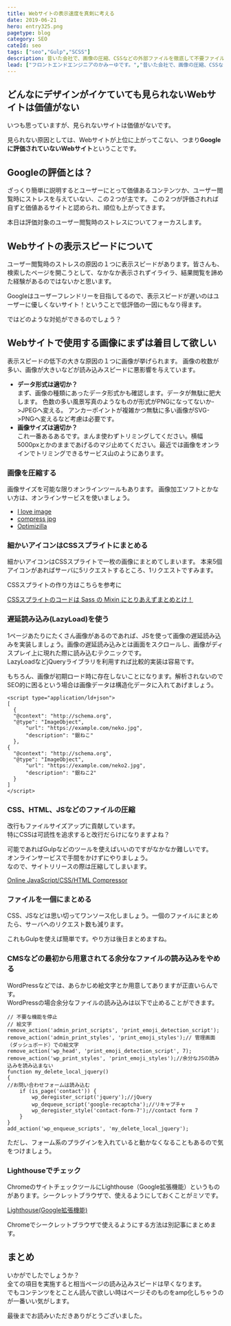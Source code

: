 ```yaml
---
title: Webサイトの表示速度を真剣に考える
date: 2019-06-21
hero: entry325.png
pagetype: blog
category: SEO
cateId: seo
tags: ["seo","Gulp","SCSS"]
description: 昔いた会社で、画像の圧縮、CSSなどの外部ファイルを徹底して不要ファイルを削除して圧縮してさらにワンソース化した結果、50位から20位以内に順位が改善したことがあります。今日はWebサイトの軽量化とスピードについて真剣に考えようと思います。
lead: ["フロントエンドエンジニアのかみーゆです。","昔いた会社で、画像の圧縮、CSSなどの外部ファイルを徹底して不要ファイルを削除して圧縮してさらにワンソース化した結果、50位から20位以内に順位が改善したことがあります。","今日はWebサイトの軽量化とスピードについて真剣に考えようと思います。"]
---
```

## どんなにデザインがイケていても見られないWebサイトは価値がない
いつも思っていますが、見られないサイトは価値がないです。

見られない原因としては、Webサイトが上位に上がってこない、つまり**Googleに評価されていないWebサイト**ということです。

## Googleの評価とは？
ざっくり簡単に説明するとユーザーにとって価値あるコンテンツか、ユーザー閲覧時にストレスを与えていない、この２つが主です。
この２つが評価されれば自ずと価値あるサイトと認められ、順位も上がってきます。

本日は評価対象のユーザー閲覧時のストレスについてフォーカスします。

## Webサイトの表示スピードについて
ユーザー閲覧時のストレスの原因の１つに表示スピードがあります。皆さんも、検索したページを開こうとして、なかなか表示されずイライラ、結果閲覧を諦めた経験があるのではないかと思います。

Googleはユーザーフレンドリーを目指してるので、表示スピードが遅いのはユーザーに優しくないサイト！ということで低評価の一因にもなり得ます。

ではどのような対処ができるのでしょう？

## Webサイトで使用する画像にまずは着目して欲しい
表示スピードの低下の大きな原因の１つに画像が挙げられます。
画像の枚数が多い、画像が大きいなどが読み込みスピードに悪影響を与えています。

* **データ形式は適切か？**<br>まず、画像の種類にあったデータ形式かも確認します。データが無駄に肥大します。
色数の多い風景写真のようなものが形式がPNGになってないか->JPEGへ変える。
アンカーポイントが複雑かつ無駄に多い画像がSVG->PNGへ変えるなど考慮は必要です。
* **画像サイズは適切か？**<br>これ一番あるあるです。まんま使わずトリミングしてください。横幅5000pxとかのままであげるのマジ止めてください。最近では画像をオンラインでトリミングできるサービス山のようにあります。

### 画像を圧縮する
画像サイズを可能な限りオンラインツールもあります。
画像加工ソフトとかない方は、オンラインサービスを使いましょう。

* [I love image](https://www.iloveimg.com/ja/compress-image)
* [compress jpg](https://compressjpeg.com/ja/)
* [Optimizilla](https://imagecompressor.com/ja/)

### 細かいアイコンはCSSスプライトにまとめる
細かいアイコンはCSSスプライトで一枚の画像にまとめてしまいます。
本来5個アイコンがあればサーバに5リクエストするところ、1リクエストですみます。

CSSスプライトの作り方はこちらを参考に

[CSSスプライトのコードは Sass の Mixin にとりあえずまとめとけ！](https://ginneko-atelier.com/blogs/entory291)
### 遅延読み込み(LazyLoad)を使う
1ページあたりにたくさん画像があるのであれば、JSを使って画像の遅延読み込みを実装しましょう。画像の遅延読み込みとは画面をスクロールし、画像がディスプレイ上に現れた際に読み込むテクニックです。<br>
LazyLoadなどjQueryライブラリを利用すれば比較的実装は容易です。

もちろん、画像が初期ロード時に存在しないことになります。解析されないのでSEO的に困るという場合は画像データは構造化データに入れてあげましょう。

```
<script type="application/ld+json">
[
  {
  "@context": "http://schema.org",
  "@type": "ImageObject",
      "url": "https://example.com/neko.jpg",
      "description": "銀ねこ"
  },
{
  "@context": "http://schema.org",
  "@type": "ImageObject",
      "url": "https://example.com/neko2.jpg",
      "description": "銀ねこ2"
  }
]
</script>

```
### CSS、HTML、JSなどのファイルの圧縮
改行もファイルサイズアップに貢献しています。<br>
特にCSSは可読性を追求すると改行だらけになりますよね？<br>

可能であればGulpなどのツールを使えばいいのですがなかなか難しいです。<br>
オンラインサービスで手間をかけずにやりましょう。<br>
なので、サイトリリースの際は圧縮してしまいます。

[Online JavaScript/CSS/HTML Compressor](http://refresh-sf.com/)

### ファイルを一個にまとめる
CSS、JSなどは思い切ってワンソース化しましょう。一個のファイルにまとめたら、サーバへのリクエスト数も減ります。

これもGulpを使えば簡単です。やり方は後日まとめますね。

### CMSなどの最初から用意されてる余分なファイルの読み込みをやめる
WordPressなどでは、あらかじめ絵文字とか用意してありますが正直いらんです。<br>
WordPressの場合余分なファイルの読み込みは以下で止めることができます。

```
// 不要な機能を停止
// 絵文字
remove_action('admin_print_scripts', 'print_emoji_detection_script');
remove_action('admin_print_styles', 'print_emoji_styles');// 管理画面（ダッシュボード）での絵文字
remove_action('wp_head', 'print_emoji_detection_script', 7);
remove_action('wp_print_styles', 'print_emoji_styles');//余分なJSの読み込みを読み込まない
function my_delete_local_jquery()
{
//お問い合わせフォームは読み込む
    if (is_page('contact')) {
        wp_deregister_script('jquery');//jQuery
        wp_dequeue_script('google-recaptcha');//リキャプチャ
        wp_deregister_style('contact-form-7');//contact form 7
    }
}
add_action('wp_enqueue_scripts', 'my_delete_local_jquery');
```

ただし、フォーム系のプラグインを入れていると動かなくなることもあるので気をつけましょう。

### Lighthouseでチェック
ChromeのサイトチェックツールにLighthouse（Google拡張機能）というものがあります。シークレットブラウザで、使えるようにしておくことがミソです。

[Lighthouse(Google拡張機能)](https://chrome.google.com/webstore/detail/lighthouse/blipmdconlkpinefehnmjammfjpmpbjk?hl=ja)

Chromeでシークレットブラウザで使えるようにする方法は別記事にまとめます。

## まとめ
いかがでしたでしょうか？<br>
全ての項目を実施すると相当ページの読み込みスピードは早くなります。<br>
でもコンテンツをとことん読んで欲しい時はページそのものをamp化しちゃうのが一番いい気がします。

最後までお読みいただきありがとうございました。
